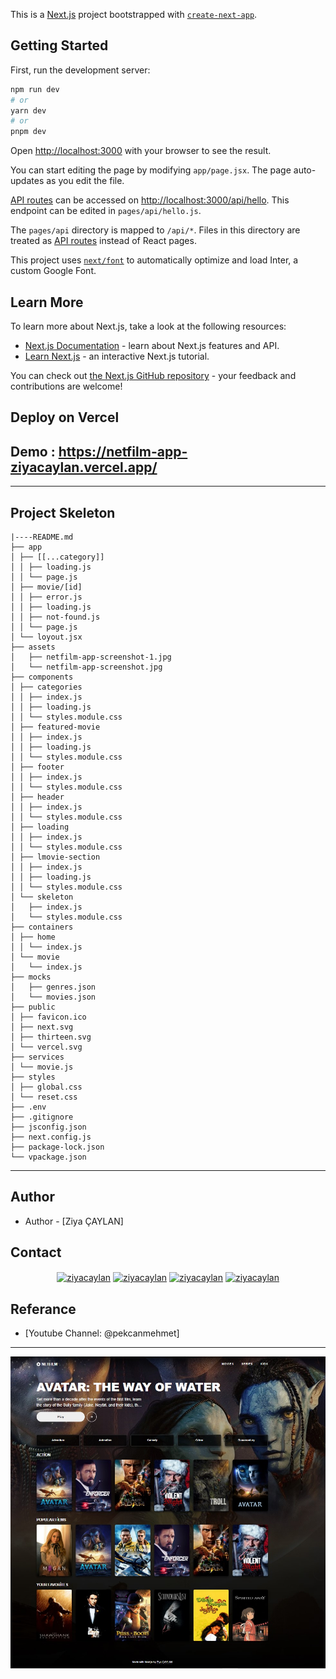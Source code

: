 This is a [Next.js](https://nextjs.org/) project bootstrapped with [`create-next-app`](https://github.com/vercel/next.js/tree/canary/packages/create-next-app).

## Getting Started

First, run the development server:

```bash
npm run dev
# or
yarn dev
# or
pnpm dev
```

Open [http://localhost:3000](http://localhost:3000) with your browser to see the result.

You can start editing the page by modifying `app/page.jsx`. The page auto-updates as you edit the file.

[API routes](https://nextjs.org/docs/api-routes/introduction) can be accessed on [http://localhost:3000/api/hello](http://localhost:3000/api/hello). This endpoint can be edited in `pages/api/hello.js`.

The `pages/api` directory is mapped to `/api/*`. Files in this directory are treated as [API routes](https://nextjs.org/docs/api-routes/introduction) instead of React pages.

This project uses [`next/font`](https://nextjs.org/docs/basic-features/font-optimization) to automatically optimize and load Inter, a custom Google Font.

## Learn More

To learn more about Next.js, take a look at the following resources:

- [Next.js Documentation](https://nextjs.org/docs) - learn about Next.js features and API.
- [Learn Next.js](https://nextjs.org/learn) - an interactive Next.js tutorial.

You can check out [the Next.js GitHub repository](https://github.com/vercel/next.js/) - your feedback and contributions are welcome!

## Deploy on Vercel

## Demo : https://netfilm-app-ziyacaylan.vercel.app/

---

## Project Skeleton

```
|----README.md
├── app
│ ├── [[...category]]
│ │ ├── loading.js
│ │ └── page.js
│ ├── movie/[id]
│ │ ├── error.js
│ │ ├── loading.js
│ │ ├── not-found.js
│ │ └── page.js
│ └── loyout.jsx
├── assets
│   ├── netfilm-app-screenshot-1.jpg
│   └── netfilm-app-screenshot.jpg
├── components
│ ├── categories
│ │ ├── index.js
│ │ ├── loading.js
│ │ └── styles.module.css
│ ├── featured-movie
│ │ ├── index.js
│ │ ├── loading.js
│ │ └── styles.module.css
│ ├── footer
│ │ ├── index.js
│ │ └── styles.module.css
│ ├── header
│ │ ├── index.js
│ │ └── styles.module.css
│ ├── loading
│ │ ├── index.js
│ │ └── styles.module.css
│ ├── lmovie-section
│ │ ├── index.js
│ │ ├── loading.js
│ │ └── styles.module.css
│ └── skeleton
│   ├── index.js
│   └── styles.module.css
├── containers
│ ├── home
│ │ └── index.js
│ └── movie
│   └── index.js
├── mocks
│   ├── genres.json
│   └── movies.json
├── public
│ ├── favicon.ico
│ ├── next.svg
│ ├── thirteen.svg
│ └── vercel.svg
├── services
│ └── movie.js
├── styles
│ ├── global.css
│ └── reset.css
├── .env
├── .gitignore
├── jsconfig.json
├── next.config.js
├── package-lock.json
└── vpackage.json

```

---

## Author

- Author - [Ziya ÇAYLAN]

## Contact

<p align="center">
<a href="hhttps://codesandbox.io/u/ziyacaylan" target="blank"><img align="center" src="https://raw.githubusercontent.com/rahuldkjain/github-profile-readme-generator/master/src/images/icons/Social/codesandbox.svg" alt="ziyacaylan" height="30" width="40" /></a>
<a href="https://codepen.io/ziya-c" target="blank"><img align="center" src="https://raw.githubusercontent.com/rahuldkjain/github-profile-readme-generator/master/src/images/icons/Social/codepen.svg" alt="ziyacaylan" height="30" width="40" /></a>
<a href="https://www.linkedin.com/in/ziya-caylan/" target="blank"><img align="center" src="https://raw.githubusercontent.com/rahuldkjain/github-profile-readme-generator/master/src/images/icons/Social/linked-in-alt.svg" alt="ziyacaylan" height="30" width="40" /></a>
<a href="https://medium.com/@ziyacaylan" target="blank"><img align="center" src="https://raw.githubusercontent.com/rahuldkjain/github-profile-readme-generator/master/src/images/icons/Social/medium.svg" alt="ziyacaylan" height="30" width="40" /></a>
</p>

## Referance

- [Youtube Channel: @pekcanmehmet]

---

!["screenshot"](./assets//netfilm-app-screenshot-1.jpg)
